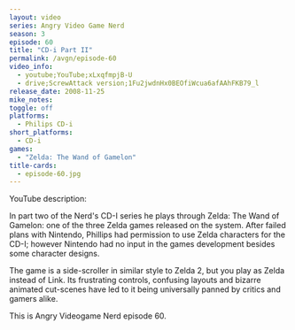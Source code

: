 ```yaml
---
layout: video
series: Angry Video Game Nerd
season: 3
episode: 60
title: "CD-i Part II"
permalink: /avgn/episode-60
video_info:
  - youtube;YouTube;xLxqfmpjB-U
  - drive;ScrewAttack version;1Fu2jwdnHx0BEOfiWcua6afAAhFKB79_l
release_date: 2008-11-25
mike_notes:
toggle: off
platforms:
  - Philips CD-i
short_platforms:
  - CD-i
games:
  - "Zelda: The Wand of Gamelon"
title-cards:
  - episode-60.jpg
---
```


<p class="yt-description">YouTube description:</p>

In part two of the Nerd's CD-I series he plays through Zelda: The Wand of Gamelon: one of the three Zelda games released on the system. After failed plans with Nintendo, Phillips had permission to use Zelda characters for the CD-I; however Nintendo had no input in the games development besides some character designs.

The game is a side-scroller in similar style to Zelda 2, but you play as Zelda instead of Link. Its frustrating controls, confusing layouts and bizarre animated cut-scenes have led to it being universally panned by critics and gamers alike.

This is Angry Videogame Nerd episode 60.